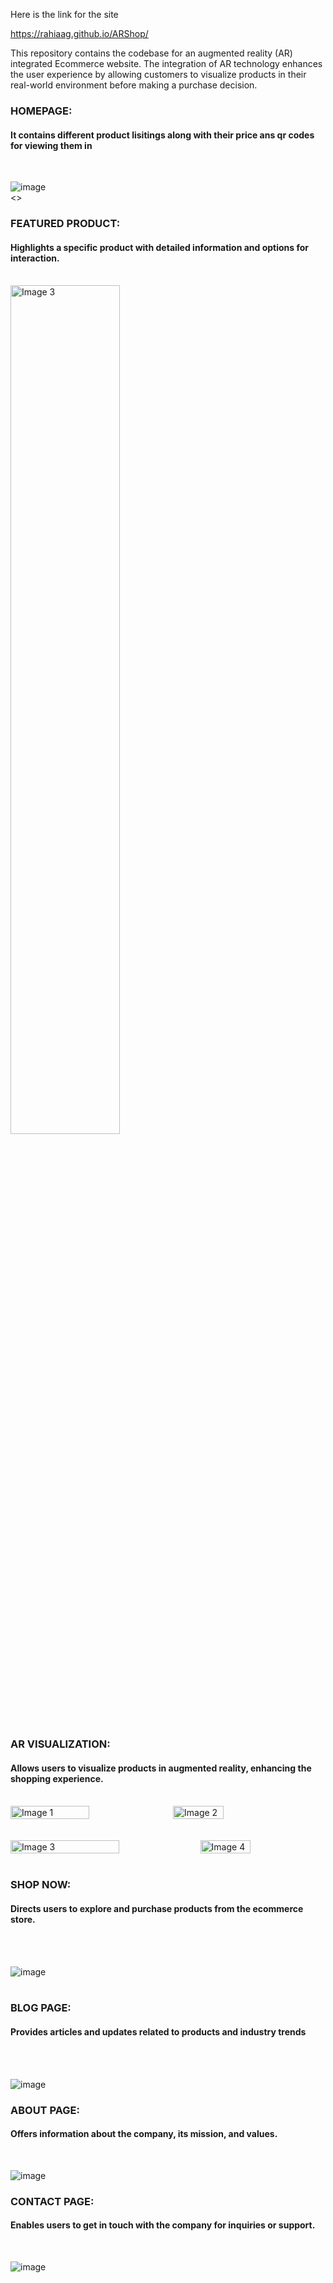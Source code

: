 Here is the link for the site 

https://rahiaag.github.io/ARShop/

This repository contains the codebase for an augmented reality (AR) integrated Ecommerce website. The integration of AR technology enhances the user experience by allowing customers to visualize products in their real-world environment before making a purchase decision.

### **HOMEPAGE:**
#### It contains different product lisitings along with their price ans qr codes for viewing them in
<br>


![image](https://github.com/user-attachments/assets/fbc4971a-122a-45f7-a115-8cd942d2a3ac)
<br>
<>


### **FEATURED PRODUCT:**
#### Highlights a specific product with detailed information and options for interaction.
<br>
<img src="https://github.com/user-attachments/assets/ffb36cf0-a067-427f-9bc2-87887ae5fd82" alt="Image 3" style="width: 59%;">

<br>


### **AR VISUALIZATION:**
#### Allows users to visualize products in augmented reality, enhancing the shopping experience.
<br>

<div style="display: flex;">
    <img src="https://github.com/user-attachments/assets/4d0d31d7-0c72-443a-85cf-0dacf365e264" alt="Image 1" style="width: 50%; ">
    <img src="https://github.com/user-attachments/assets/ab7b70e3-87d5-4ddb-823e-eac42e6d5095" alt="Image 2" style="width: 40%; margin-left: 8px;">
</div>
<br><br>


<div style="display: flex;">
    <img src="https://github.com/user-attachments/assets/2ef0ecd7-4ad8-47ef-8f69-9f283197528d" alt="Image 3" style="width: 59%;">
    <img src="https://github.com/user-attachments/assets/4d3b5f3e-8b74-4a27-92bb-91fb5443413d" alt="Image 4" style="width: 40%; margin-left: 8px;">
</div>

<br>


### **SHOP NOW:**
#### Directs users to explore and purchase products from the ecommerce store.
<br><br>

![image](https://github.com/user-attachments/assets/fd25eabe-4d2a-43e4-a826-80599f45c4d1)
<br>
<br>

### **BLOG PAGE:**
#### Provides articles and updates related to products and industry trends
<br><br>

![image](https://github.com/user-attachments/assets/96ef35d1-ba70-43cf-b3f2-8f13ee8b8fb7)
<br>


### **ABOUT PAGE:**
#### Offers information about the company, its mission, and values.
<br>

![image](https://github.com/user-attachments/assets/37811ca5-22b2-406e-8850-e22e75df817e)
<br>


### **CONTACT PAGE:**
#### Enables users to get in touch with the company for inquiries or support.
<br>

![image](https://github.com/user-attachments/assets/e936739c-fe7e-47d7-975d-a77f378e4170)





